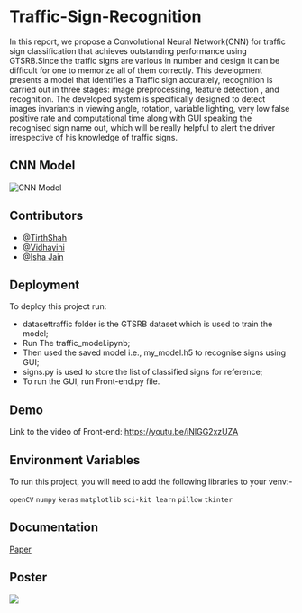 
# Traffic-Sign-Recognition

In this report, we propose a Convolutional Neural Network(CNN) for traffic sign classification that achieves outstanding performance using GTSRB.Since the traffic signs are various in number and design it can be difficult for one to memorize all of them correctly. This development presents a model that identifies a Traffic sign accurately, recognition is carried out in three stages: image preprocessing, feature detection , and recognition. The developed system is specifically designed to detect images invariants in viewing angle, rotation, variable lighting, very low false positive rate and computational time along with GUI speaking the recognised sign name out, which will be really helpful to alert the driver irrespective of his knowledge of traffic signs.

## CNN Model

![CNN Model](https://miro.medium.com/max/2000/1*lXdNveKOPqjTfnRXfQlNRA.png)

  
## Contributors 

- [@TirthShah](https://www.github.com/tirth2212)
- [@Vidhayini](https://www.github.com/vidhayini)
- [@Isha Jain](https://www.github.com/ishajain1)


  
## Deployment

To deploy this project run:
 - datasettraffic folder is the GTSRB dataset which is used to train the model;
 - Run The traffic_model.ipynb;
 - Then used the saved model i.e., my_model.h5 to recognise signs using GUI;
 - signs.py is used to store the list of classified signs for reference;
 - To run the GUI, run Front-end.py file.

  
## Demo
Link to the video of Front-end: https://youtu.be/iNIGG2xzUZA 

  
## Environment Variables

To run this project, you will need to add the following libraries to your venv:-

`openCV`
`numpy`
`keras`
`matplotlib`
`sci-kit learn`
`pillow`
`tkinter`


  
## Documentation

[Paper](https://drive.google.com/file/d/1C10Q-j7xY_xvWS1HOjBseLBifBErEx2j/view?usp=sharing)

## Poster

![](https://drive.google.com/file/d/1clOjzEjGTEKFHy6qXu9tmSICgjUUn8l-/view?usp=sharing)


  
